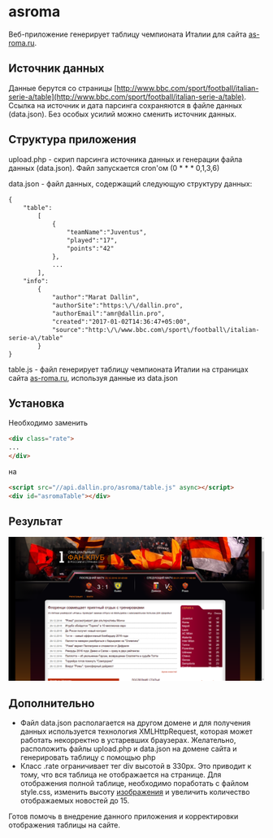 # asroma

Веб-приложение генерирует таблицу чемпионата Италии для сайта [as-roma.ru](http://as-roma.ru).

## Источник данных

Данные берутся со страницы [http://www.bbc.com/sport/football/italian-serie-a/table](http://www.bbc.com/sport/football/italian-serie-a/table).
Ссылка на источник и дата парсинга сохраняются в файле данных (data.json).
Без особых усилий можно сменить источник данных.

## Структура приложения

upload.php - скрип парсинга источника данных и генерации файла данных (data.json). Файл запускается cron'ом (0 * * * 0,1,3,6)

data.json - файл данных, содержащий следующую структуру данных:

    {
        "table":
            [
                {
                    "teamName":"Juventus",
                    "played":"17",
                    "points":"42"
                },
                ...
            ],
        "info":
            {
                "author":"Marat Dallin",
                "authorSite":"https:\/\/dallin.pro",
                "authorEmail":"amr@dallin.pro",
                "created":"2017-01-02T14:36:47+05:00",
                "source":"http:\/\/www.bbc.com\/sport\/football\/italian-serie-a\/table"
            }
    }

table.js - файл генерирует таблицу чемпионата Италии на страницах сайта [as-roma.ru](http://as-roma.ru), используя данные из data.json

## Установка

Необходимо заменить

```html
<div class="rate">
...
</div>
```

на

```html
<script src="//api.dallin.pro/asroma/table.js" async></script>
<div id="asromaTable"></div>
```

## Результат

![result screenshot](/examples/result.png)

## Дополнительно

- Файл data.json располагается на другом домене и для получения данных используется технология XMLHttpRequest, которая может работать некорректно в устаревших браузерах. Желательно, расположить файлы upload.php и data.json на домене сайта и генерировать таблицу с помощью php
- Класс .rate ограничивает тег div высотой в 330px. Это приводит к тому, что вся таблица не отображается на странице. Для отображения полной таблице, необходимо поработать с файлом style.css, изменить высоту [изображения](http://www.as-roma.ru/images_new/rate.png) и увеличить количество отображаемых новостей до 15.

Готов помочь в внедрение данного приложения и корректировки отображения таблицы на сайте.


